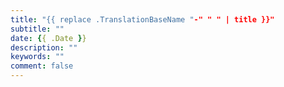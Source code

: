```yaml
---
title: "{{ replace .TranslationBaseName "-" " " | title }}"
subtitle: ""
date: {{ .Date }}
description: ""
keywords: ""
comment: false
---
```

